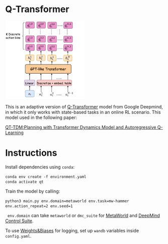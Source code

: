 # Q-Transformer
<img src="https://github.com/2M-kotb/Q-Transformer/blob/main/QT.png" width=50% height=50%>

This is an adaptive version of [Q-Transformer](https://qtransformer.github.io/) model from Google Deepmind, in which it only works with state-based tasks in an online RL scenario.
This model used in the following paper:

[QT-TDM:Planning with Transformer Dynamics Model and Autoregressive Q-Learning](https://arxiv.org/pdf/2407.18841)


# Instructions
Install dependencies using ``` conda ```:
```
conda env create -f environment.yaml
conda activate qt
```
Train the model by calling:
```
python3 main.py env.domain=metaworld env.task=mw-hammer env.action_repeat=2 env.seed=1
```
``` env.domain``` can take ```metaworld``` or ```dmc_suite``` for [MetaWorld](https://meta-world.github.io) and [DeepMind Control Suite](https://github.com/deepmind/dm_control).

To use [Weights&Biases](https://wandb.ai/site/) for logging, set up ```wandb``` variables inside ```config.yaml```.

